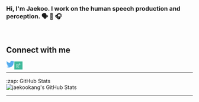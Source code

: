 <br />

### Hi, I'm Jaekoo. I work on the human speech production and perception. 🗣 👅 🎧

<br />

## Connect with me
[<img align="left" alt="jkang | Twitter" width="22px" src="https://raw.githubusercontent.com/jaekookang/jaekookang/main/icon/twitter.svg" />][twitter]
[<img align="left" alt="jkang | ResearchGate" width="22px" src="https://raw.githubusercontent.com/jaekookang/jaekookang/main/icon/researchgate.svg" />][researchgate]

<br />

---
<!-- <details> -->

<div style="display:inline-block; !important">
<summary>:zap: GitHub Stats</summary>

<img align="left" alt="jaekookang's GitHub Stats" src="https://github-readme-stats.vercel.app/api?username=jaekookang&show_icons=true&hide_border=true&hide=prs?count_private=true" />

<!-- </details> -->
</div>

---

<!-- 
	This profile was created based on [zhiiiyang], [codeSTACKr] and [anuraghazra]. 
-->

[twitter]: https://twitter.com/JKOO85823449
[researchgate]: https://www.researchgate.net/profile/Jaekoo_Kang
[codeSTACKr]: https://github.com/codeSTACKr
[zhiiiyang]: https://github.com/zhiiiyang/zhiiiyang
[anuraghazra]: https://github.com/anuraghazra/github-readme-stats

